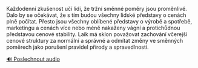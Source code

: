 
Každodenní zkušenost učí lidi, že tržní směnné poměry jsou proměnlivé. Dalo by se očekávat, že s tím budou všechny lidské představy o cenách plně počítat. Přesto jsou všechny oblíbené představy o výrobě a spotřebě, marketingu a cenách více nebo méně nakaženy vágní a protichůdnou představou cenové stability. Laik má sklon považovat zachování včerejší cenové struktury za normální a správné a odmítat změny ve směnných poměrech jako porušení pravidel přírody a spravedlnosti.

[🔊 Poslechnout audio](/data/7-paragraphs/audio/chapter_42/para_010-Kadodenn-zkuenost-u-lidi-e-trn-smnn-pom.mp3)
